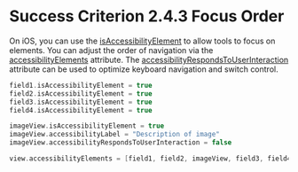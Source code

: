 # Success Criterion 2.4.3 Focus Order

On iOS, you can use the [isAccessibilityElement](https://developer.apple.com/documentation/objectivec/nsobject/1615141-isaccessibilityelement) to allow tools to focus on elements. You can adjust the order of navigation via the [accessibilityElements](https://developer.apple.com/documentation/objectivec/nsobject/1615147-accessibilityelements) attribute. The [accessibilityRespondsToUserInteraction](https://developer.apple.com/documentation/objectivec/nsobject/3043551-accessibilityrespondstouserinter) attribute can be used to optimize keyboard navigation and switch control.

```swift
field1.isAccessibilityElement = true
field2.isAccessibilityElement = true
field3.isAccessibilityElement = true
field4.isAccessibilityElement = true

imageView.isAccessibilityElement = true
imageView.accessibilityLabel = "Description of image"
imageView.accessibilityRespondsToUserInteraction = false

view.accessibilityElements = [field1, field2, imageView, field3, field4]
```
